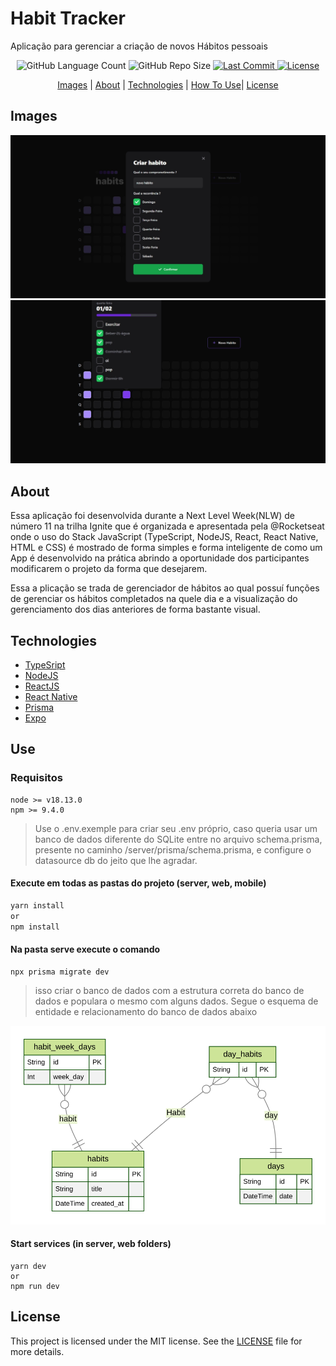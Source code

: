 # Habit Tracker
Aplicação para gerenciar a criação de novos Hábitos pessoais 

<div align="center">
    <img alt="GitHub Language Count" src="https://img.shields.io/github/languages/count/AdySoares/NLW11-Setup">
    <img alt="GitHub Repo Size" src="https://img.shields.io/github/repo-size/AdySoares/NLW11-Setup">
    <a href="https://github.com/AdySoares/NLW11-Setup/commits/main"> 
    <img alt="Last Commit" src="https://img.shields.io/github/last-commit/AdySoares/NLW11-Setup">
    </a>
    <a href="https://github.com/AdySoares/NLW11-Setup/blob/main/LICENSE">
    <img alt="License" src="https://img.shields.io/github/license/AdySoares/NLW11-Setup">
    </a>
</div>
<div align="center" > 

[Images](#images) | [About](#about) | [Technologies](#technologies) | [How To Use](#use)| [License](#license)

</div>


## Images
<div  align="center" >

![Imagem do da lista de hábitos](imgs/createHabit.jpeg)
![Imagem do da lista de hábitos](imgs/habitList.jpeg)

</div>


## About
<div>

Essa aplicação foi desenvolvida durante a Next Level Week(NLW) de número 11 na trilha Ignite que é organizada e apresentada pela @Rocketseat onde o uso do Stack JavaScript (TypeScript, NodeJS, React, React Native, HTML e CSS) é mostrado de forma simples e forma inteligente de como um App é desenvolvido na prática abrindo a oportunidade dos participantes modificarem o projeto da forma que desejarem.



Essa a plicação se trada de gerenciador de hábitos ao qual possuí funções de gerenciar os hábitos completados na quele dia e a visualização do gerenciamento dos dias anteriores de forma bastante visual.

</div>

## Technologies
* [TypeSript](https://www.typescriptlang.org/)
* [NodeJS](https://nodejs.org/en/)
* [ReactJS](https://reactjs.org/)
* [React Native](https://reactnative.dev/)
* [Prisma](https://www.prisma.io/)
* [Expo](https://expo.dev/)

## Use
### Requisitos
    node >= v18.13.0
    npm >= 9.4.0

> Use o .env.exemple para criar seu .env próprio, caso queria usar um banco de dados diferente do SQLite entre no arquivo schema.prisma, presente no caminho /server/prisma/schema.prisma, e configure o datasource db do jeito que lhe agradar.

#### Execute em todas as pastas do projeto (server, web, mobile)
```zsh
yarn install
or
npm install
```

#### Na pasta serve execute o comando
```shell
npx prisma migrate dev
```
> isso criar o banco de dados com a estrutura correta do banco de dados e populara o mesmo com alguns dados. Segue o esquema de entidade e relacionamento do banco de dados abaixo

![Esquema entidade e relacionamento](imgs/ERD.svg)

#### Start services (in server, web folders)
```shell
yarn dev
or
npm run dev
```

## License
This project is licensed under the MIT license. See the [LICENSE](LICENSE) file for more details.
